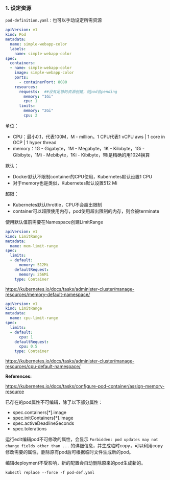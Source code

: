 ### 1. 设定资源

`pod-definition.yaml` : 也可以手动设定所需资源

```yaml
apiVersion: v1
kind: Pod
metadata:
  name: simple-webapp-color
  labels:
    name: simple-webapp-color
spec:
  containers:
  - name: simple-webapp-color
    image: simple-webapp-color
    ports:
      - containerPort: 8080
    resources:
      requests:  ##没有足够的资源创建，则pod会pending
        memory: "1Gi"
        cpu: 1
      limits:
        memory: "2Gi"
        cpu: 2
```

单位：

- CPU：最小0.1，代表100M，M - million。1 CPU代表1 vCPU aws | 1 core in GCP | 1 hyper thread
- memory：1G - Gigabyte，1M - Megabyte，1K - Kilobyte，1Gi - Gibibyte，1Mi - Mebibyte，1Ki - Kibibyte，带i是精确的用1024换算

默认：

- Docker默认不限制container的CPU使用，Kubernetes默认设置1 CPU
- 对于memory也是类似，Kubernetes默认设置512 Mi

超限：

- Kubernetes默认throttle，CPU不会超出限制
- container可以超限使用内存，pod使用超出限制的内存，则会被terminate

使用默认值前需要在Namespace创建LimitRange

```yaml
apiVersion: v1
kind: LimitRange
metadata:
  name: mem-limit-range
spec:
  limits:
  - default:
      memory: 512Mi
    defaultRequest:
      memory: 256Mi
    type: Container
```

https://kubernetes.io/docs/tasks/administer-cluster/manage-resources/memory-default-namespace/

```yaml
apiVersion: v1
kind: LimitRange
metadata:
  name: cpu-limit-range
spec:
  limits:
  - default:
      cpu: 1
    defaultRequest:
      cpu: 0.5
    type: Container
```

https://kubernetes.io/docs/tasks/administer-cluster/manage-resources/cpu-default-namespace/

**References:**

https://kubernetes.io/docs/tasks/configure-pod-container/assign-memory-resource

已存在的pod属性不可编辑，除了以下部分属性：
- spec.containers[*].image
- spec.initContainers[*].image
- spec.activeDeadlineSeconds
- spec.tolerations

运行edit编辑pod不可修改的属性，会显示 `Forbidden: pod updates may not change fields other than ...` 的详细信息，并生成临时copy，可以利用copy修改需要的属性，删除原有pod后可根据临时文件生成新的pod。

编辑deployment不受影响，新的配置会自动删除原来的pod生成新的。

`kubectl replace --force -f pod-def.yaml`